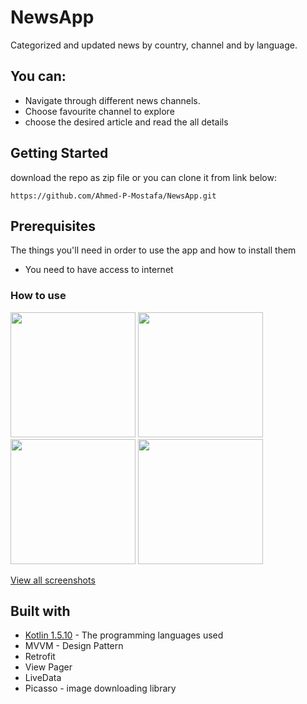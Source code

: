 # NewsApp

Categorized and updated news by country, channel and by language.



## You can:

* Navigate through different news channels.
* Choose favourite channel to explore
* choose the desired article and read the all details 


## Getting Started

download the repo as zip file or you can clone it from link below:

```
https://github.com/Ahmed-P-Mostafa/NewsApp.git
```

## Prerequisites

The things you'll need in order to use the app and how to install them

* You need to have access to internet


### How to use


<img src="docs/hadith.jpg" width="200"> <img src="docs/hadith_details.jpg" width="200"> <img src="docs/quran.jpg" width="200"> <img src="docs/quran_details.jpg" width="200">

[View all screenshots](docs/all-screenshots.md)


## Built with

* [Kotlin 1.5.10](https://kotlinlang.org/) - The programming languages used
* MVVM - Design Pattern
* Retrofit
* View Pager
* LiveData
* Picasso - image downloading library

